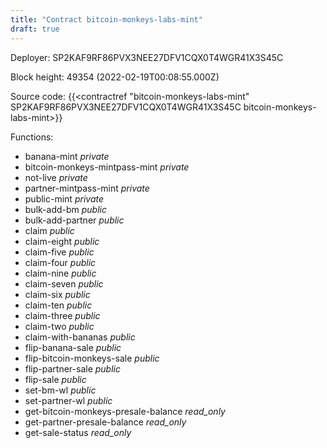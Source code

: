 ```yaml
---
title: "Contract bitcoin-monkeys-labs-mint"
draft: true
---
```

Deployer: SP2KAF9RF86PVX3NEE27DFV1CQX0T4WGR41X3S45C


 



Block height: 49354 (2022-02-19T00:08:55.000Z)

Source code: {{<contractref "bitcoin-monkeys-labs-mint" SP2KAF9RF86PVX3NEE27DFV1CQX0T4WGR41X3S45C bitcoin-monkeys-labs-mint>}}

Functions:

* banana-mint _private_
* bitcoin-monkeys-mintpass-mint _private_
* not-live _private_
* partner-mintpass-mint _private_
* public-mint _private_
* bulk-add-bm _public_
* bulk-add-partner _public_
* claim _public_
* claim-eight _public_
* claim-five _public_
* claim-four _public_
* claim-nine _public_
* claim-seven _public_
* claim-six _public_
* claim-ten _public_
* claim-three _public_
* claim-two _public_
* claim-with-bananas _public_
* flip-banana-sale _public_
* flip-bitcoin-monkeys-sale _public_
* flip-partner-sale _public_
* flip-sale _public_
* set-bm-wl _public_
* set-partner-wl _public_
* get-bitcoin-monkeys-presale-balance _read_only_
* get-partner-presale-balance _read_only_
* get-sale-status _read_only_
